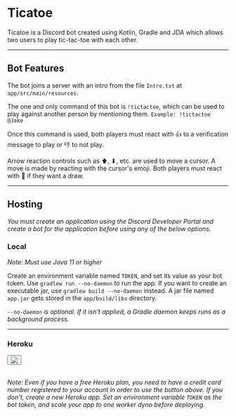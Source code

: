 # Ticatoe

Ticatoe is a Discord bot created using Kotlin, Gradle and JDA which allows two users to play tic-tac-toe with each other.

---

## Bot Features

The bot joins a server with an intro from the file `Intro.txt` at `app/src/main/resources`.

The one and only command of this bot is `!tictactoe`, which can be used to play against another person by mentioning them.
`Example: !tictactoe @Jake`

Once this command is used, both players must react with 👍 to a verification message to play or 👎 to not play.

Arrow reaction controls such as ⬆, ⬇, etc. are used to move a cursor. A move is made by reacting with the cursor's emoji. Both players must react with 🤝 if they want a draw.

---

## Hosting

*You must create an application using the Discord Developer Portal and create a bot for the application before using any of the below options.*

### Local

*Note: Must use Java 11 or higher*

Create an environment variable named `TOKEN`, and set its value as your bot token. Use `gradlew run --no-daemon` to run the app. If you want to create an executable jar, use `gradlew build --no-daemon` instead. A jar file named `app.jar` gets stored in the `app/build/libs` directory.

*`--no-daemon` is optional. If it isn't applied, a Gradle daemon keeps runs as a background process.*

---

### Heroku
<div>
  <button>
    <a href="https://dashboard.heroku.com/new?button-url=https%3A%2F%2Fgithub.com%2FPrachurja%2FTicatoe&template=https%3A%2F%2Fgithub.com%2FPrachurja%2FTicatoe">
        <img src="https://www.herokucdn.com/deploy/button.svg">
    </a>
  </button>
</div>
 
<br/>

*Note: Even if you have a free Heroku plan, you need to have a credit card number registered to your account in order to use the button above.
If you don't, create a new Heroku app. Set an environment variable `TOKEN` as the bot token, and scale your app to one worker dyno before deploying.*

